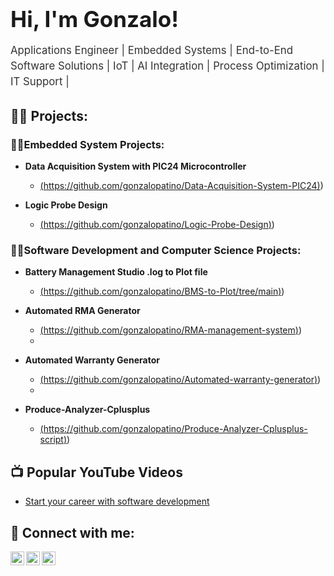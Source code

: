 <h1 style="font-size: 2.5em; font-weight: bold; margin-bottom: 10px;">Hi, I'm Gonzalo!</h1>
<p style="font-size: 1.2em; line-height: 1.5; color: #333;">
  Applications Engineer | Embedded Systems | End-to-End Software Solutions | IoT | AI Integration | Process Optimization | IT Support | 
</p>


<h2>👨‍💻 Projects:</h2>

<h3>👨‍💻Embedded System Projects:</h3>

- <b>Data Acquisition System with PIC24 Microcontroller </b>

  - [(https://github.com/gonzalopatino/Data-Acquisition-System-PIC24)](https://github.com/gonzalopatino/Data-Acquisition-System-PIC24))
 
- <b>Logic Probe Design </b>

  - [(https://github.com/gonzalopatino/Logic-Probe-Design)](https://github.com/gonzalopatino/Logic-Probe-Design))    

<h3>👨‍💻Software Development and Computer Science Projects:</h3>

- <b>Battery Management Studio .log to Plot file </b>

  - [(https://github.com/gonzalopatino/BMS-to-Plot/tree/main)](https://github.com/gonzalopatino/BMS-to-Plot/tree/main))
 
- <b>Automated RMA Generator</b>

  - [(https://github.com/gonzalopatino/RMA-management-system)](https://github.com/gonzalopatino/RMA-management-system))
  - 

- <b>Automated Warranty Generator</b>

  - [(https://github.com/gonzalopatino/Automated-warranty-generator)](https://github.com/gonzalopatino/Automated-warranty-generator))
  - 
- <b>Produce-Analyzer-Cplusplus </b>

  - [(https://github.com/gonzalopatino/Produce-Analyzer-Cplusplus-script)](https://github.com/gonzalopatino/Produce-Analyzer-Cplusplus-script)) 

<h2>📺 Popular YouTube Videos</h2>

- [Start your career with software development](https://youtu.be/gU1KizcW9Oc)


<h2> 🤳 Connect with me:</h2>

[<img align="left" alt="JoshMadakor | YouTube" width="22px" src="https://cdn.jsdelivr.net/npm/simple-icons@v3/icons/youtube.svg" />][youtube]
[<img align="left" alt="JoshMadakor | LinkedIn" width="22px" src="https://cdn.jsdelivr.net/npm/simple-icons@v3/icons/linkedin.svg" />][linkedin]
[<img align="left" alt="JoshMadakor | Instagram" width="22px" src="https://cdn.jsdelivr.net/npm/simple-icons@v3/icons/instagram.svg" />][instagram]


[youtube]: https://www.youtube.com/@patinodevai
[instagram]: https://www.instagram.com/patinodevai
[linkedin]: https://linkedin.com/in/gpatinoc

<!--
**gonzalopatino/gonzalopatino** is a ✨ _special_ ✨ repository because its `README.md` (this file) appears on your GitHub profile.

